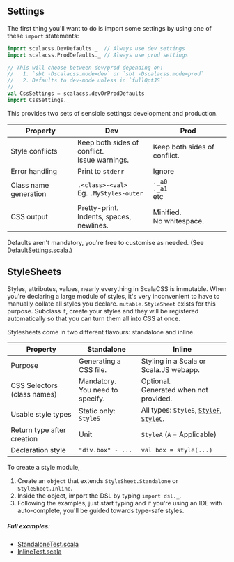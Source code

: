 ## Settings

The first thing you'll want to do is import some settings by using one of these `import` statements:

```scala
import scalacss.DevDefaults._  // Always use dev settings
import scalacss.ProdDefaults._ // Always use prod settings

// This will choose between dev/prod depending on:
//   1. `sbt -Dscalacss.mode=dev` or `sbt -Dscalacss.mode=prod`
//   2. Defaults to dev-mode unless in `fullOptJS`
//
val CssSettings = scalacss.devOrProdDefaults
import CssSettings._
```

This provides two sets of sensible settings: development and production.

Property | Dev | Prod
--- | --- | ---
Style conflicts       | Keep both sides of conflict. <br/> Issue warnings. | Keep both sides of conflict.
Error handling        | Print to `stderr` | Ignore
Class name generation | `.<class>-<val>` <br/> Eg. `.MyStyles-outer` | `._a0` <br/> `._a1` <br/> etc
CSS output            | Pretty-print. <br/> Indents, spaces, newlines. | Minified. <br/> No whitespace.

Defaults aren't mandatory, you're free to customise as needed.
(See [DefaultSettings.scala](https://github.com/japgolly/scalacss/blob/master/core/shared/src/main/scala/scalacss/defaults/DefaultSettings.scala).)

## StyleSheets

Styles, attributes, values, nearly everything in ScalaCSS is immutable.
When you're declaring a large module of styles, it's very inconvenient to have
to manually collate all styles you declare.
`mutable.StyleSheet` exists for this purpose. Subclass it, create your styles
and they will be registered automatically so that you can turn them all into
CSS at once.

Stylesheets come in two different flavours: standalone and inline.

Property | Standalone | Inline
--- | --- | ---
Purpose                           | Generating a CSS file. | Styling in a Scala or Scala.JS webapp.
CSS Selectors <br/> (class names) | Mandatory. <br/> You need to specify. | Optional. <br/> Generated when not provided.
Usable style types                | Static only: `StyleS` | All types: `StyleS`, [`StyleF`](stylef.md), [`StyleC`](nested.md).
Return type after creation        | Unit | `StyleA` (`A` = Applicable)
Declaration style                 | `"div.box" - ...` | `val box = style(...)`

To create a style module,
1. Create an `object` that extends `StyleSheet.Standalone` or `StyleSheet.Inline`.
1. Inside the object, import the DSL by typing `import dsl._`.
1. Following the examples, just start typing and if you're using an IDE with auto-complete, you'll be guided towards type-safe styles.

##### Full examples:

* [StandaloneTest.scala](https://github.com/japgolly/scalacss/blob/master/core/shared/src/test/scala/scalacss/full/StandaloneTest.scala)
* [InlineTest.scala](https://github.com/japgolly/scalacss/blob/master/core/shared/src/test/scala/scalacss/full/InlineTest.scala)
